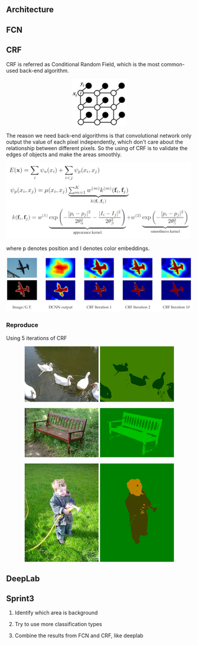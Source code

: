## Architecture

## FCN

## CRF
CRF is referred as Conditional Random Field, which is the most common-used back-end algorithm.

<p align="center">
  <img src="picture/crf.PNG" width=150/>
</p>

The reason we need back-end algorithms is that convolutional network only output the value of each pixel independently, which don't care about the relationship between different pixels. So the using of CRF is to validate the edges of objects and make the areas smoothly.

<p align="left">
  <img src="picture/crf_fomula.PNG" width=500/>
</p>

where p denotes position and I denotes color embeddings.

<p align="center">
  <img src="picture/deeplab.PNG" width=600/>
</p>

### Reproduce
Using 5 iterations of CRF

<p align="center">
  <img src="picture/im1.png" width=200>
  <img src="picture/out1.png" width=200>
</p>

<p align="center">
  <img src="picture/im2.png" width=200>
  <img src="picture/out2.png" width=200>
</p>

<p align="center">
  <img src="picture/im3.png" width=200>
  <img src="picture/out3.png" width=200>
</p>

## DeepLab

## Sprint3
1. Identify which area is background

2. Try to use more classification types

3. Combine the results from FCN and CRF, like deeplab
